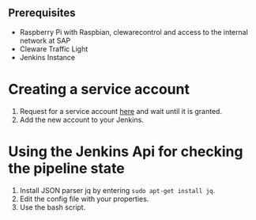 ## Prerequisites
- Raspberry Pi with Raspbian, clewarecontrol and access to the internal network at SAP 
- Cleware Traffic Light
- Jenkins Instance

# Creating a service account
1. Request for a service account [here](https://service-accounts.wdf.sap.corp/) and wait until it is granted.
2. Add the new account to your Jenkins.

# Using the Jenkins Api for checking the pipeline state
1. Install JSON parser jq by entering ```sudo apt-get install jq```.
2. Edit the config file with your properties.
3. Use the bash script. 

